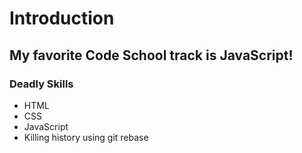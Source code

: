 # Introduction

## My favorite Code School track is JavaScript!


### Deadly Skills
* HTML
* CSS
* JavaScript
* Killing history using git rebase
